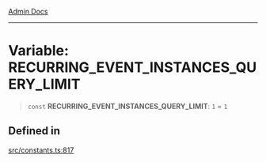 [Admin Docs](/)

***

# Variable: RECURRING\_EVENT\_INSTANCES\_QUERY\_LIMIT

> `const` **RECURRING\_EVENT\_INSTANCES\_QUERY\_LIMIT**: `1` = `1`

## Defined in

[src/constants.ts:817](https://github.com/Suyash878/talawa-api/blob/cfd688207611ba245c99edd8dbaccb2cdbf6a043/src/constants.ts#L817)
